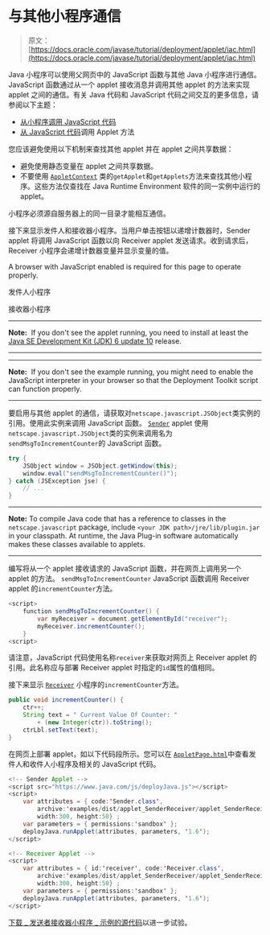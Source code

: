 # 与其他小程序通信

> 原文： [https://docs.oracle.com/javase/tutorial/deployment/applet/iac.html](https://docs.oracle.com/javase/tutorial/deployment/applet/iac.html)

Java 小程序可以使用父网页中的 JavaScript 函数与其他 Java 小程序进行通信。 JavaScript 函数通过从一个 applet 接收消息并调用其他 applet 的方法来实现 applet 之间的通信。有关 Java 代码和 JavaScript 代码之间交互的更多信息，请参阅以下主题：

*   [从小程序调用 JavaScript 代码](../applet/invokingJavaScriptFromApplet.html)
*   [从 JavaScript 代码](../applet/invokingAppletMethodsFromJavaScript.html)调用 Applet 方法

您应该避免使用以下机制来查找其他 applet 并在 applet 之间共享数据：

*   避免使用静态变量在 applet 之间共享数据。
*   不要使用 [`AppletContext`](https://docs.oracle.com/javase/8/docs/api/java/applet/AppletContext.html) 类的`getApplet`和`getApplets`方法来查找其他小程序。这些方法仅查找在 Java Runtime Environment 软件的同一实例中运行的 applet。

小程序必须源自服务器上的同一目录才能相互通信。

接下来显示发件人和接收器小程序。当用户单击按钮以递增计数器时，Sender applet 将调用 JavaScript 函数以向 Receiver applet 发送请求。收到请求后，Receiver 小程序会递增计数器变量并显示变量的值。

<noscript>A browser with JavaScript enabled is required for this page to operate properly.</noscript>

发件人小程序

接收器小程序

* * *

**Note:**  If you don't see the applet running, you need to install at least the [Java SE Development Kit (JDK) 6 update 10](http://www.oracle.com/technetwork/java/javase/downloads/index.html) release.

* * *

* * *

**Note:**  If you don't see the example running, you might need to enable the JavaScript interpreter in your browser so that the Deployment Toolkit script can function properly.

* * *

要启用与其他 applet 的通信，请获取对`netscape.javascript.JSObject`类实例的引用。使用此实例来调用 JavaScript 函数。 [`Sender`](examples/applet_SenderReceiver/src/Sender.java) applet 使用`netscape.javascript.JSObject`类的实例来调用名为`sendMsgToIncrementCounter`的 JavaScript 函数。

```java
try {
    JSObject window = JSObject.getWindow(this);
    window.eval("sendMsgToIncrementCounter()");
} catch (JSException jse) {
    // ...
}

```

* * *

**Note:** To compile Java code that has a reference to classes in the `netscape.javascript` package, include `<your JDK path>/jre/lib/plugin.jar` in your classpath. At runtime, the Java Plug-in software automatically makes these classes available to applets.

* * *

编写将从一个 applet 接收请求的 JavaScript 函数，并在网页上调用另一个 applet 的方法。 `sendMsgToIncrementCounter` JavaScript 函数调用 Receiver applet 的`incrementCounter`方法。

```java
<script>
    function sendMsgToIncrementCounter() {
        var myReceiver = document.getElementById("receiver");
        myReceiver.incrementCounter();
    } 
<script>

```

请注意，JavaScript 代码使用名称`receiver`来获取对网页上 Receiver applet 的引用。此名称应与部署 Receiver applet 时指定的`id`属性的值相同。

接下来显示 [`Receiver`](examples/applet_SenderReceiver/src/Receiver.java) 小程序的`incrementCounter`方法。

```java
public void incrementCounter() {
    ctr++;
    String text = " Current Value Of Counter: "
        + (new Integer(ctr)).toString();
    ctrLbl.setText(text);
}

```

在网页上部署 applet，如以下代码段所示。您可以在 [``AppletPage.html``](examples/dist/applet_SenderReceiver/AppletPage.html)中查看发件人和收件人小程序及相关的 JavaScript 代码。

```java
<!-- Sender Applet -->
<script src="https://www.java.com/js/deployJava.js"></script>
<script> 
    var attributes = { code:'Sender.class',
        archive:'examples/dist/applet_SenderReceiver/applet_SenderReceiver.jar',
        width:300, height:50} ;
    var parameters = { permissions:'sandbox' };
    deployJava.runApplet(attributes, parameters, '1.6');
</script>

<!-- Receiver Applet -->
<script> 
    var attributes = { id:'receiver', code:'Receiver.class',
        archive:'examples/dist/applet_SenderReceiver/applet_SenderReceiver.jar',
        width:300, height:50} ;
    var parameters = { permissions:'sandbox' };
    deployJava.runApplet(attributes, parameters, '1.6');
</script>

```

[下载 _ 发送者接收器小程序 _ 示例的源代码](examplesIndex.html#SenderReceiver)以进一步试验。
